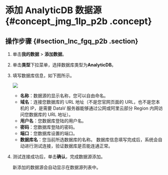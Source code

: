 # 添加 AnalyticDB 数据源 {#concept_jmg_1lp_p2b .concept}

## 操作步骤 {#section_lnc_fgq_p2b .section}

1.  单击**我的数据** \> **添加数据**。
2.  单击**类型**下拉菜单，选择数据库类型为**AnalyticDB**。
3.  填写数据库信息，如下图所示。

    ![](http://static-aliyun-doc.oss-cn-hangzhou.aliyuncs.com/assets/img/16533/15585089657822_zh-CN.png)

    -   **名称**：数据源的显示名称，您可以自由命名。
    -   **域名**：连接您数据库的 URL 地址（不是您官网页面的 URL，也不是您本机的 IP，是需要 DataV 服务器能够通过公网或阿里云部分 Region 内网访问您数据库的 URL 地址）。
    -   **用户名**：您数据库登陆的用户名。
    -   **密码**：您数据库登陆的密码。
    -   **端口**：您数据库设置的端口。
    -   **数据库名**：您当前所选数据库的名称。
    数据库信息填写完成后，系统会自动进行测试连接，验证数据库是否能连通正常。

4.  测试连接成功后，单击**确认**，完成数据源添加。

    新添加的数据源会自动显示在数据源列表中。


